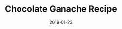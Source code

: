 ---
layout: recipe
date: 2019-01-23
title: Chocolate Ganache Recipe
categories:
  - recipe
images: 
  - url: /assets/img/recipes/pin/ganache.png
    alt: Chocolate Ganache Recipe
    title: Chocolate Ganache Recipe
    pin: /assets/img/recipes/pin/ganache.png
    pin-desc: Chocolate Ganache Recipe

image: /assets/img/recipes/chocolate-ganache.jpg

recipe:
  servings: 375g Ganache

  ingredients:
    - 250g milk chocolate
    - 125g cream (thick cream or double cream)

  directions:
    
    - Chop chocolate in to small pieces.
    - Heat cream until it just starts to boil, but don't let it boil.
    - Pour hot cream over chocolate and let it sit for few minutes.
    - Mix until all combined.
---